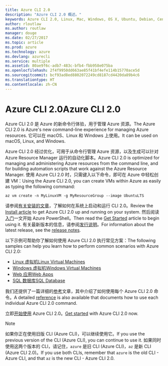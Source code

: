 ```yaml
---
title: Azure CLI 2.0
description: "Azure CLI 2.0 概述。"
keywords: Azure CLI 2.0, Linux, Mac, Windows, OS X, Ubuntu, Debian, CentOS, RHEL, SUSE, CoreOS, Docker, Windows, Python, PIP
author: rloutlaw
ms.author: routlaw
manager: douge
ms.date: 02/27/2017
ms.topic: article
ms.prod: azure
ms.technology: azure
ms.devlang: azurecli
ms.service: multiple
ms.assetid: 80ae9f6c-adb7-483c-bfb4-fbb958e075ba
ms.openlocfilehash: 2f4f9950dd663ae85f41bf4efe114b15770ace5d
ms.sourcegitcommit: bcf93ad8ed8802072249cd8187cd4420da89b4c6
ms.translationtype: HT
ms.contentlocale: zh-CN
---
```

# <a name="azure-cli-20"></a><span data-ttu-id="0a5eb-104">Azure CLI 2.0</span><span class="sxs-lookup"><span data-stu-id="0a5eb-104">Azure CLI 2.0</span></span>

<span data-ttu-id="0a5eb-105">Azure CLI 2.0 是 Azure 的新命令行体验，用于管理 Azure 资源。</span><span class="sxs-lookup"><span data-stu-id="0a5eb-105">The Azure CLI 2.0 is Azure's new command-line experience for managing Azure resources.</span></span>  <span data-ttu-id="0a5eb-106">它可以在 macOS、Linux 和 Windows 上使用。</span><span class="sxs-lookup"><span data-stu-id="0a5eb-106">It can be used on macOS, Linux, and Windows.</span></span> 

<span data-ttu-id="0a5eb-107">Azure CLI 2.0 经过优化，可用于从命令行管理 Azure 资源，以及生成可以针对 Azure Resource Manager 运行的自动化脚本。</span><span class="sxs-lookup"><span data-stu-id="0a5eb-107">Azure CLI 2.0 is optimized for managing and administering Azure resources from the command line, and for building automation scripts that work against the Azure Resource Manager.</span></span> <span data-ttu-id="0a5eb-108">使用 Azure CLI 2.0 时，只需键入以下命令，即可在 Azure 中轻松创建 VM：</span><span class="sxs-lookup"><span data-stu-id="0a5eb-108">Using the Azure CLI 2.0, you can create VMs within Azure as easily as typing the following command:</span></span>

```azurecli
az vm create -n MyLinuxVM -g MyResourceGroup --image UbuntuLTS
```

<span data-ttu-id="0a5eb-109">请参阅[有关安装的文章](install-azure-cli.md)，了解如何在系统上启动和运行 CLI 2.0。</span><span class="sxs-lookup"><span data-stu-id="0a5eb-109">Review the [Install article](install-azure-cli.md) to get Azure CLI 2.0 up and running on your system.</span></span> <span data-ttu-id="0a5eb-110">然后阅读[入门](get-started-with-azure-cli.md)一文开始 Azure PowerShell。</span><span class="sxs-lookup"><span data-stu-id="0a5eb-110">Then read the [Get Started](get-started-with-azure-cli.md) article to begin using it.</span></span>
<span data-ttu-id="0a5eb-111">有关最新版本的信息，请参阅[发行说明](release-notes-azure-cli.md)。</span><span class="sxs-lookup"><span data-stu-id="0a5eb-111">For information about the latest release, see the [release notes](release-notes-azure-cli.md).</span></span>

<span data-ttu-id="0a5eb-112">以下示例可帮助你了解如何使用 Azure CLI 2.0 执行常见方案：</span><span class="sxs-lookup"><span data-stu-id="0a5eb-112">The following samples can help you learn how to perform common scenarios with Azure CLI 2.0:</span></span>
- [<span data-ttu-id="0a5eb-113">Linux 虚拟机</span><span class="sxs-lookup"><span data-stu-id="0a5eb-113">Linux Virtual Machines</span></span>](/azure/virtual-machines/virtual-machines-linux-cli-samples?toc=%2fcli%2fazure%2ftoc.json&bc=%2fcli%2fazure%2fbreadcrumb%2ftoc.json)
- [<span data-ttu-id="0a5eb-114">Windows 虚拟机</span><span class="sxs-lookup"><span data-stu-id="0a5eb-114">Windows Virtual Machines</span></span>](/azure/virtual-machines/virtual-machines-windows-cli-samples?toc=%2fcli%2fazure%2ftoc.json&bc=%2fcli%2fazure%2fbreadcrumb%2ftoc.json)
- [<span data-ttu-id="0a5eb-115">Web 应用</span><span class="sxs-lookup"><span data-stu-id="0a5eb-115">Web Apps</span></span>](/azure/app-service-web/app-service-cli-samples?toc=%2fcli%2fazure%2ftoc.json&bc=%2fcli%2fazure%2fbreadcrumb%2ftoc.json)
- [<span data-ttu-id="0a5eb-116">SQL 数据库</span><span class="sxs-lookup"><span data-stu-id="0a5eb-116">SQL Database</span></span>](/azure/sql-database/sql-database-cli-samples?toc=%2fcli%2fazure%2ftoc.json&bc=%2fcli%2fazure%2fbreadcrumb%2ftoc.json)

<span data-ttu-id="0a5eb-117">我们还提供了一篇详细的[参考](/cli/azure/)文章，其中介绍了如何使用每个 Azure CLI 2.0 命令。</span><span class="sxs-lookup"><span data-stu-id="0a5eb-117">A detailed [reference](/cli/azure/) is also available that documents how to use each individual Azure CLI 2.0 command.</span></span>

<span data-ttu-id="0a5eb-118">立即[开始使用](get-started-with-azure-cli.md) Azure CLI 2.0。</span><span class="sxs-lookup"><span data-stu-id="0a5eb-118">[Get started](get-started-with-azure-cli.md) with Azure CLI 2.0 now.</span></span>


> [!NOTE]
> <span data-ttu-id="0a5eb-119">如果你正在使用旧版 CLI (Azure CLI)，可以继续使用它。</span><span class="sxs-lookup"><span data-stu-id="0a5eb-119">If you use the previous version of the CLI (Azure CLI), you can continue to use it.</span></span>
> <span data-ttu-id="0a5eb-120">如果同时使用这两个版本的 CLI，请记住，`azure` 是旧 CLI (Azure CLI)，`az` 是新 CLI (Azure CLI 2.0)。</span><span class="sxs-lookup"><span data-stu-id="0a5eb-120">If you use both CLIs, remember that `azure` is the old CLI - Azure CLI, and that `az` is the new CLI - Azure CLI 2.0.</span></span> 